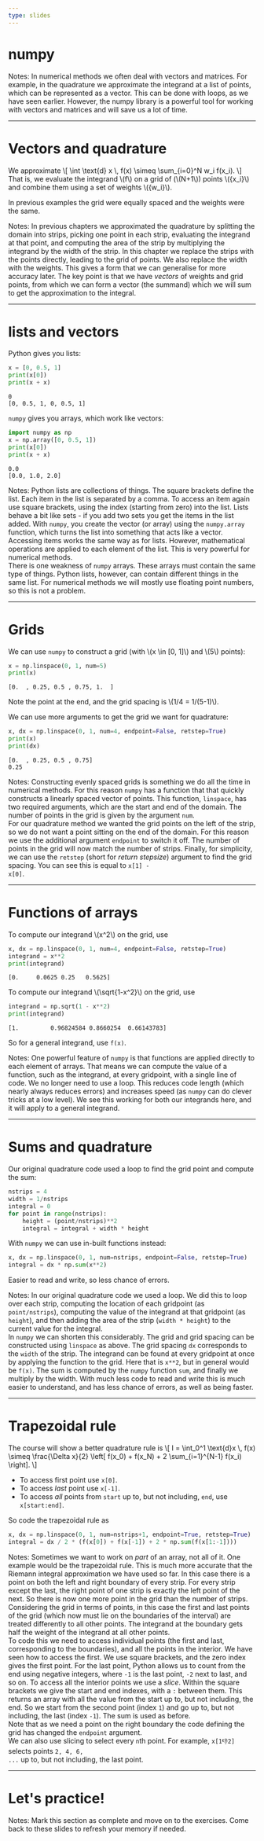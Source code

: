 ```yaml
---
type: slides
---
```


# numpy

Notes: In numerical methods we often deal with vectors and matrices. For example, in the quadrature we approximate the integrand at a list of points, which can be represented as a vector. This can be done with loops, as we have seen earlier. However, the numpy library is a powerful tool for working with vectors and matrices and will save us a lot of time.

---

# Vectors and quadrature

We approximate
\\[
  \int \text{d} x \\, f(x) \\simeq \\sum_{i=0}^N w_i f(x_i).
\\]
That is, we evaluate the integrand \\(f\\) on a grid of (\\(N+1\\)) points \\(\{x_i\}\\) and combine them using a set of weights \\(\{w_i\}\\).

In previous examples the grid were equally spaced and the weights were the same.

Notes: In previous chapters we approximated the quadrature by splitting the domain into strips, picking one point in each strip, evaluating the integrand at that point, and computing the area of the strip by multiplying the integrand by the width of the strip. In this chapter we replace the strips with the points directly, leading to the grid of points. We also replace the width with the weights. This gives a form that we can generalise for more accuracy later. The key point is that we have <em>vectors</em> of weights and grid points, from which we can form a vector (the summand) which we will sum to get the approximation to the integral.

---

# lists and vectors

Python gives you lists:
```python
x = [0, 0.5, 1]
print(x[0])
print(x + x)
```
```out
0
[0, 0.5, 1, 0, 0.5, 1]
```

`numpy` gives you arrays, which work like vectors:
```python
import numpy as np
x = np.array([0, 0.5, 1])
print(x[0])
print(x + x)
```
```out
0.0
[0.0, 1.0, 2.0]
```

Notes: Python lists are collections of things. The square brackets define the list. Each item in the list is separated by a comma. To access an item again use square brackets, using the index (starting from zero) into the list. Lists behave a bit like sets - if you add two sets you get the items in the list added. With <code>numpy</code>, you create the vector (or array) using the <code>numpy.array</code> function, which turns the list into something that acts like a vector. Accessing items works the same way as for lists. However, mathematical operations are applied to each element of the list. This is very powerful for numerical methods.<br>There is one weakness of <code>numpy</code> arrays. These arrays must contain the same type of things. Python lists, however, can contain different things in the same list. For numerical methods we will mostly use floating point numbers, so this is not a problem.

---

# Grids

We can use `numpy` to construct a grid (with \\(x \in [0, 1]\\) and \\(5\\) points):
```python
x = np.linspace(0, 1, num=5)
print(x)
```
```output
[0.  , 0.25, 0.5 , 0.75, 1.  ]
```
Note the point at the end, and the grid spacing is \\(1/4 = 1/(5-1)\\).

We can use more arguments to get the grid we want for quadrature:
```python
x, dx = np.linspace(0, 1, num=4, endpoint=False, retstep=True)
print(x)
print(dx)
```
```output
[0.  , 0.25, 0.5 , 0.75]
0.25
```

Notes: Constructing evenly spaced grids is something we do all the time in numerical methods. For this reason <code>numpy</code> has a function that that quickly constructs a linearly spaced vector of points. This function, <code>linspace</code>, has two required arguments, which are the start and end of the domain. The number of points in the grid is given by the argument <code>num</code>. <br> For our quadrature method we wanted the grid points on the left of the strip, so we do not want a point sitting on the end of the domain. For this reason we use the additional argument <code>endpoint</code> to switch it off. The number of points in the grid will now match the number of strips. Finally, for simplicity, we can use the <code>retstep</code> (short for <em>return stepsize</em>) argument to find the grid spacing. You can see this is equal to <code>x[1] - x[0]</code>.

---

# Functions of arrays

To compute our integrand \\(x^2\\) on the grid, use
```python
x, dx = np.linspace(0, 1, num=4, endpoint=False, retstep=True)
integrand = x**2
print(integrand)
```
```output
[0.     0.0625 0.25   0.5625]
```
To compute our integrand \\(\\sqrt{1-x^2}\\) on the grid, use
```python
integrand = np.sqrt(1 - x**2)
print(integrand)
```
```output
[1.         0.96824584 0.8660254  0.66143783]
```
So for a general integrand, use `f(x)`.

Notes: One powerful feature of <code>numpy</code> is that functions are applied directly to each element of arrays. That means we can compute the value of a function, such as the integrand, at every gridpoint, with a single line of code. We no longer need to use a loop. This reduces code length (which nearly always reduces errors) and increases speed (as <code>numpy</code> can do clever tricks at a low level). We see this working for both our integrands here, and it will apply to a general integrand.

---

# Sums and quadrature

Our original quadrature code used a loop to find the grid point and compute the sum:
```python
nstrips = 4
width = 1/nstrips
integral = 0
for point in range(nstrips):
    height = (point/nstrips)**2
    integral = integral + width * height
```
With `numpy` we can use in-built functions instead:
```python
x, dx = np.linspace(0, 1, num=nstrips, endpoint=False, retstep=True)
integral = dx * np.sum(x**2)
```
Easier to read and write, so less chance of errors.

Notes: In our original quadrature code we used a loop. We did this to loop over each strip, computing the location of each gridpoint (as <code>point/nstrips</code>), computing the value of the integrand at that gridpoint (as <code>height</code>), and then adding the area of the strip (<code>width * height</code>) to the current value for the integral. <br> In <code>numpy</code> we can shorten this considerably. The grid and grid spacing can be constructed using <code>linspace</code> as above. The grid spacing <code>dx</code> corresponds to the <code>width</code> of the strip. The integrand can be found at every gridpoint at once by applying the function to the grid. Here that is <code>x**2</code>, but in general would be <code>f(x)</code>. The sum is computed by the <code>numpy</code> function <code>sum</code>, and finally we multiply by the width. With much less code to read and write this is much easier to understand, and has less chance of errors, as well as being faster.

---

# Trapezoidal rule

The course will show a better quadrature rule is
\\[
  I = \int_0^1 \text{d}x \\, f(x) \simeq \frac{\Delta x}{2} \left[ f(x_0) + f(x_N) + 2 \sum_{i=1}^{N-1} f(x_i) \right].
\\]

* To access first point use `x[0]`.
* To access *last* point use `x[-1]`.
* To access *all* points from `start` up to, but not including, `end`, use `x[start:end]`.

So code the trapezoidal rule as
```python
x, dx = np.linspace(0, 1, num=nstrips+1, endpoint=True, retstep=True)
integral = dx / 2 * (f(x[0]) + f(x[-1]) + 2 * np.sum(f(x[1:-1])))
```

Notes: Sometimes we want to work on <em>part</em> of an array, not all of it. One example would be the trapezoidal rule. This is much more accurate that the Riemann integral approximation we have used so far. In this case there is a point on both the left and right boundary of every strip. For every strip except the last, the right point of one strip is exactly the left point of the next. So there is now one more point in the grid than the number of strips. Considering the grid in terms of points, in this case the first and last points of the grid (which now must lie on the boundaries of the interval) are treated differently to all other points. The integrand at the boundary gets half the weight of the integrand at all other points.<br>To code this we need to access individual points (the first and last, corresponding to the boundaries), and all the points in the interior. We have seen how to access the first. We use square brackets, and the zero index gives the first point. For the last point, Python allows us to count from the end using negative integers, where <code>-1</code> is the last point, <code>-2</code> next to last, and so on. To access all the interior points we use a <em>slice</em>. Within the square brackets we give the start and end indexes, with a <code>:</code> between them. This returns an array with all the value from the start up to, but not including, the end. So we start from the second point (index <code>1</code>) and go up to, but not including, the last (index <code>-1</code>). The sum is used as before.<br>Note that as we need a point on the right boundary the code defining the grid has changed the <code>endpoint</code> argument.<br>We can also use slicing to select every <code>n</code>th point. For example, <code>x[1:-1:2]</code> selects points <code>2, 4, 6, ...</code> up to, but not including, the last point.

---

# Let's practice!

Notes: Mark this section as complete and move on to the exercises. Come back to these slides to refresh your memory if needed.

